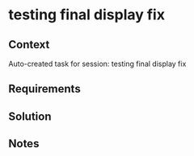 # testing final display fix

## Context

Auto-created task for session: testing final display fix

## Requirements

## Solution

## Notes

